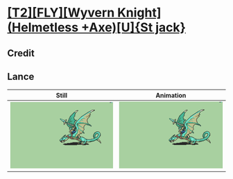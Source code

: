 # [\[T2\]\[FLY\]\[Wyvern Knight\]\(Helmetless +Axe\)\[U\]{St jack}](../)

## Credit


	
## Lance

| Still | Animation |
| :---: | :-------: |
| ![Lance still](./Lance_000.png) | ![Lance animation](./Lance.gif) |
